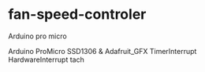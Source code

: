 # fan-speed-controler
Arduino pro micro

Arduino ProMicro
SSD1306 & Adafruit_GFX
TimerInterrupt
HardwareInterrupt tach

